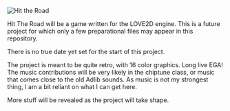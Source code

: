 ![Hit the Road](http://tricky1975.github.io/HitTheRoad/Logo.png)

Hit The Road will be a game written for the LOVE2D engine.
This is a future project for which only a few preparational files may appear in this repository.

There is no true date yet set for the start of this project.

The project is meant to be quite retro, with 16 color graphics. Long live EGA!
The music contributions will be very likely in the chiptune class, or music that comes close to the old Adlib sounds. As music is not my strongest thing, I am a bit reliant on what I can get here.

More stuff will be revealed as the project will take shape.
